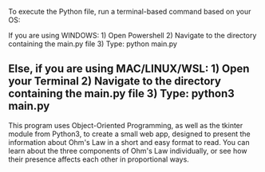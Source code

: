 To execute the Python file, run a terminal-based command based on your OS:

If you are using WINDOWS:
    1) Open Powershell
    2) Navigate to the directory containing the main.py file
    3) Type: python main.py

Else, if you are using MAC/LINUX/WSL:
    1) Open your Terminal
    2) Navigate to the directory containing the main.py file
    3) Type: python3 main.py
---------------------------------------------------------------------------
This program uses Object-Oriented Programming, as well as the tkinter module from Python3, to create a
small web app, designed to present the information about Ohm's Law in a short and easy format to read.
You can learn about the three components of Ohm's Law individually, or see how their presence affects
each other in proportional ways.